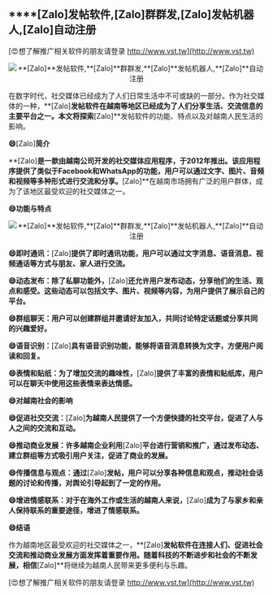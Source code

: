 ## ****[Zalo]**发帖软件,**[Zalo]**群群发,**[Zalo]**发帖机器人,**[Zalo]**自动注册**

[😍想了解推广相关软件的朋友请登录 http://www.vst.tw](http://www.vst.tw)

 <center><img src="https://vst.tw/MP4/tuiguang/png/1.png" alt="**[Zalo]**发帖软件,**[Zalo]**群群发,**[Zalo]**发帖机器人,**[Zalo]**自动注册"></center>

在数字时代，社交媒体已经成为了人们日常生活中不可或缺的一部分。作为社交媒体的一种，**[Zalo]**发帖软件在越南等地区已经成为了人们分享生活、交流信息的主要平台之一。本文将探索**[Zalo]**发帖软件的功能、特点以及对越南人民生活的影响。

**😄**[Zalo]**简介**

**[Zalo]**是一款由越南公司开发的社交媒体应用程序，于2012年推出。该应用程序提供了类似于Facebook和WhatsApp的功能，用户可以通过文字、图片、音频和视频等多种形式进行交流和分享。**[Zalo]**在越南市场拥有广泛的用户群体，成为了该地区最受欢迎的社交媒体之一。

**😄功能与特点**

 <center><img src="https://vst.tw/MP4/tuiguang/png/1.png" alt="**[Zalo]**发帖软件,**[Zalo]**群群发,**[Zalo]**发帖机器人,**[Zalo]**自动注册"></center>

**😄即时通讯：**[Zalo]**提供了即时通讯功能，用户可以通过文字消息、语音消息、视频通话等方式与朋友、家人进行交流。**

**😄动态发布：除了私聊功能外，**[Zalo]**还允许用户发布动态，分享他们的生活、观点和感受。这些动态可以包括文字、图片、视频等内容，为用户提供了展示自己的平台。**

**😄群组聊天：用户可以创建群组并邀请好友加入，共同讨论特定话题或分享共同的兴趣爱好。**

**😄语音识别：**[Zalo]**具有语音识别功能，能够将语音消息转换为文字，方便用户阅读和回复。**

**😄表情和贴纸：为了增加交流的趣味性，**[Zalo]**提供了丰富的表情和贴纸库，用户可以在聊天中使用这些表情来表达情感。**

**😄对越南社会的影响**

**😄促进社交交流：**[Zalo]**为越南人民提供了一个方便快捷的社交平台，促进了人与人之间的交流和互动。**

**😄推动商业发展：许多越南企业利用**[Zalo]**平台进行营销和推广，通过发布动态、建立群组等方式吸引用户关注，促进了商业的发展。**

**😄传播信息与观点：通过**[Zalo]**发帖，用户可以分享各种信息和观点，推动社会话题的讨论和传播，对舆论引导起到了一定的作用。**

**😄增进情感联系：对于在海外工作或生活的越南人来说，**[Zalo]**成为了与家乡和亲人保持联系的重要途径，增进了情感联系。**

**😄结语**

作为越南地区最受欢迎的社交媒体之一，**[Zalo]**发帖软件在连接人们、促进社会交流和推动商业发展方面发挥着重要作用。随着科技的不断进步和社会的不断发展，相信**[Zalo]**将继续为越南人民带来更多便利与乐趣。

[😍想了解推广相关软件的朋友请登录 http://www.vst.tw](http://www.vst.tw)



